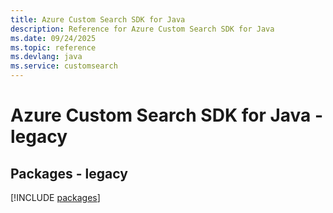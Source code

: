 ```yaml
---
title: Azure Custom Search SDK for Java
description: Reference for Azure Custom Search SDK for Java
ms.date: 09/24/2025
ms.topic: reference
ms.devlang: java
ms.service: customsearch
---
```

# Azure Custom Search SDK for Java - legacy
## Packages - legacy
[!INCLUDE [packages](custom-search-index.md)]